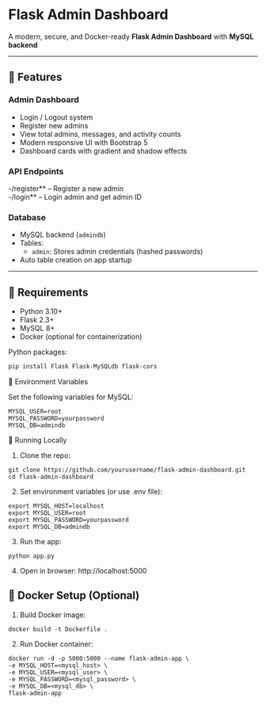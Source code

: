# Flask Admin Dashboard

A modern, secure, and Docker-ready **Flask Admin Dashboard** with **MySQL backend** 

---

## 🔹 Features

### Admin Dashboard
- Login / Logout system 
- Register new admins
- View total admins, messages, and activity counts
- Modern responsive UI with Bootstrap 5
- Dashboard cards with gradient and shadow effects

### API Endpoints
-/register** – Register a new admin  
-/login** – Login admin and get admin ID   

### Database
- MySQL backend (`admindb`)
- Tables:
  - `admin`: Stores admin credentials (hashed passwords)  
- Auto table creation on app startup

---

## 🔹 Requirements

- Python 3.10+  
- Flask 2.3+  
- MySQL 8+  
- Docker (optional for containerization)  

Python packages:

```bash
pip install Flask Flask-MySQLdb flask-cors
```
🔹 Environment Variables

Set the following variables for MySQL:
```MYSQL_HOST=localhost
MYSQL_USER=root
MYSQL_PASSWORD=yourpassword
MYSQL_DB=admindb
```
🔹 Running Locally

1. Clone the repo:
```
git clone https://github.com/yourusername/flask-admin-dashboard.git
cd flask-admin-dashboard
```
2. Set environment variables (or use .env file):
```
export MYSQL_HOST=localhost
export MYSQL_USER=root
export MYSQL_PASSWORD=yourpassword
export MYSQL_DB=admindb
```
3. Run the app:
```
python app.py

```
4. Open in browser: http://localhost:5000

## 🔹 Docker Setup (Optional)

1. Build Docker image:
```
docker build -t Dockerfile .
```
2. Run Docker container:
```
docker run -d -p 5000:5000 --name flask-admin-app \
-e MYSQL_HOST=<mysql_host> \
-e MYSQL_USER=<mysql_user> \
-e MYSQL_PASSWORD=<mysql_password> \
-e MYSQL_DB=<mysql_db> \
flask-admin-app
```


